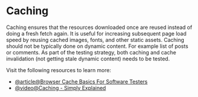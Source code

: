 # Caching

Caching ensures that the resources downloaded once are reused instead of doing a fresh fetch again. It is useful for increasing subsequent page load speed by reusing cached images, fonts, and other static assets. Caching should not be typically done on dynamic content. For example list of posts or comments. As part of the testing strategy, both caching and cache invalidation (not getting stale dynamic content) needs to be tested.

Visit the following resources to learn more:

- [@article@Browser Cache Basics For Software Testers](https://www.ministryoftesting.com/articles/browser-cache-basics-for-software-testers)
- [@video@Caching - Simply Explained](https://www.youtube.com/watch?v=6FyXURRVmR0)
